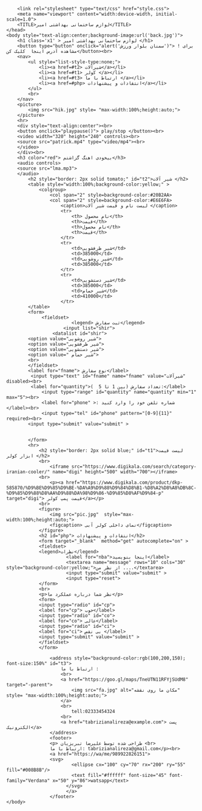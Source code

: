   <!DOCTYPE html>
<html lang="fa"> 
	<head>

		<link rel="stylesheet" type="text/css" href="style.css">
		<meta name="viewport" content="width:device-width, initial-scale=1.0">
		<TITLE>لوازم ساختمانی بهداشتی امیر</TITLE>
	</head>
	<body style="text-align:center;background-image:url('back.jpg')">
		<h1 class='x1' > لوازم ساختمانی بهداشتی امیر </h1>
		<button type="button" onclick="alert('سمنان بلوار ورزش')"> ! برای مشاهده آدرس اینجا  کلیک کن</button><br>
		<nav>
			<ul style="list-style-type:none;">
				<li><a href=#t2> شیرآلات</a></li>
				<li><a href=#t1> کولر </a></li>
				<li><a href=#t3> ارتباط با ما </a></li>
				<li><a href=#php> انتقادات و پیشنهادات</a></li>
			</ul>
			<br>
		</nav>
		<picture>
			<img src="hik.jpg" style= "max-width:100%;height:auto;">
		</picture>
		<hr>
		<div style="text-align:center"><br>
		<button onclick="playpause()"> play/stop </button><br>
		<video width="320" height="240" controls><br>
		<source src="patrick.mp4" type="video/mp4"><br>
		</video>
		</div><br>
		<h3 color="red"> بیخودی اهنگ گزاشتم</h3>
		<audio controls>
		<source src="lma.mp3">
		</audio>
			<h2 style="border: 2px solid tomato;" id="t2">شیر آلات </h2>
			<table style="width:100%;background-color:yellow;" >
				<colgroup>
					<col span="2" style=background-color:#20B2AA>
					<col span="2" style=background-color:#E6E6FA>
						<caption>لیست نام و قیمت شیر آلات </caption>
						<tr>
							<th> نام محصول</th>
							<th>قیمت</th>
							<th>نام محصول</th>
							<th>قیمت</th>
						</tr>
						<tr>
							<td>شیر ظرفشویی</td>
							<td>385000</td>
							<td>شیر روشویی</td>
							<td>385000</td>
						</tr>
						<tr>
							<td>شیر دستشویی</td>
							<td>385000</td>
							<td>شیر حمام</td>
							<td>410000</td>
						</tr>
			</table>
			<form>
			     <fieldset>
			                <legend> ثبت سفارش</legend>
			             <input list="shir">
			         <datalist id="shir">
			<option value="شیر روشویی">
			<option value="شیر ظرفشویی">
			<option value="شیر دستشویی">
			<option value=" شیر حمام">
			<br>
			</fieldset>
			<label for="fname"> نوع سفارش</label>
			 <input type="text" id="fname" name="fname" value="شیرآلات" disabled><br>
			 <label for="quantity">تعداد سفارش (بین 1 تا 5  ):</label>
                 <input type="range" id="quantity" name="quantity" min="1" max="5"><br>
				 <label for="phone" >: شماره تلفن خود را وارد کنید  </label><br> 
				 <input type="tel" id="phone" pattern="[0-9]{11}" required><br>
			<input type="submit" value="submit" >
			
			
			</form>
			<hr>
				<h2 style="border: 2px solid blue;" id="t1">لیست قیمت ابزار کولر </h2>
				<br>
					<iframe src="https://www.digikala.com/search/category-iranian-cooler/" name="digi" height="500" width="700"></iframe>
				<br>
					<p><a href="https://www.digikala.com/product/dkp-585870/%D9%BE%D9%85%D9%BE-%DA%A9%D9%88%D9%84%D8%B1-%D8%A2%D8%A8%DB%8C-%D9%85%D9%88%D8%AA%D9%88%DA%98%D9%86-%D9%85%D8%AF%D9%84-p" target="digi"> قیمت پمپ کولر</a></p>
				<br>
				<figure>
					<img src="pic.jpg"  style="max-width:100%;height:auto;"> 
					<figcaption> نمای داخلی کولر آبی</figcaption>
				</figure>
				<h2 id="php"> انتقادات و پیشنهادات</h2>
				<form target="_blank"  method="get" autocomplete="on" >
				<fieldset>
				<legend>نظرات</legend>
				          <label for="nba">اینجا بنویسید</label>
				          <textarea name="message" rows="10" cols="30" style="background-color:yellow;">از نظر من ....</textarea>
						  <input type="submit" value="submit" >
						  <input type="reset">
				</form>
				<br>
				<p>نظر شما درباره عملکرد ما</p>
				<form>
				<input type="radio" id="cp">
				<label for="cp"> خوب</label>
				<input type="radio" id="co">
				<label for="co"> عالی</label>
				<input type="radio" id="ci">
				<label for="ci"> بی نقص </label>
				<input type="submit" value="submit" >
				</fieldset>
				</form>
				
					<address style="background-color:rgb(100,200,150); font-size:150%" id="t3">
						ارتباط با ما :
						<br>
						<a href="https://goo.gl/maps/TneUTN11RFYjSUdM8" target="-parent"> 
							<img src="fa.jpg" alt="مکان ما روی نقشه" style= "max-width:100%;height:auto;">
						</a>
						<br>
							tell:02333454324
						<br>
						<a href="tabrizianalireza@example.com"> پست الکترونیک</a>
					</address>
					<footer>
					<p> طراحی شده توسط علیرضا تبریزیان <br>
					ارتباط با ما: tabrizianalireza@gmail.com</p><br>
					<a href="https://wa/me/989922826151">
					<svg>
                            <ellipse cx="100" cy="70" rx="200" ry="55" fill="#008B8B"/>
						    <text fill="#ffffff" font-size="45" font-family="Verdana" x="50" y="86">watsapp</text>
						  </svg> 
						  </a>
					</footer>
	</body>
</html>
